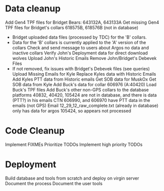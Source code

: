 
Data cleanup
============
Add Gen4 TPF files for Bridget Bears: 643132A, 643133A
Get missing Gen4 TPF files for Bridget's collars 618575B, 618576B (not in database)
  - Bridget uploaded data files (processed by TDC) for the 'B' collars.
  - Data for the 'B' collars is currently applied to the 'A' version of the collars
Check and send message to users about Argos no data and inactive collars
Verify John's Deployment data for direct download wolves
Upload John's Historic Emails
Remove John/Bridget's Debevek Files
 - If not removed, fix issues with Bridget's Debevek files (see queries)
Upload Missing Emails for Kyle
Replace Kyles data with Historic Emails
Add Kyles PTT data from Historic emails
Get SOB data for MuskOx
Get SOB data from Kyle
Add Buck's data for collar 606976 (A:40420)
Load Buck's TPF files
Add Buck's other non-GPS collars to the database
	platforms 40832, 40420, 105424 are not in database, and there is data (PTT?) in his emails
	CTN 606990, and 606970 have PTT data in the emails (not GPS)
	Email 12_29_12_raw_complete.txt (already in database) only has data for argos 105424, so appears not processed


Code Cleanup
============
Implement FIXMEs
Prioritize TODOs
Implement high priority TODOs


Deployment
==========
Build database and tools from scratch and deploy on virgin server
Document the process
Document the user tools

